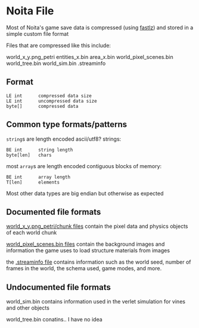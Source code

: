 # Noita File
Most of Noita's game save data is compressed (using [fastlz](https://github.com/ariya/FastLZ)) and stored in a simple custom file format

Files that are compressed like this include:

world_x_y.png_petri
entities_x.bin
area_x.bin
world_pixel_scenes.bin
world_tree.bin
world_sim.bin
.streaminfo

## Format

```
LE int      compressed data size
LE int      uncompressed data size
byte[]      compressed data
```

## Common type formats/patterns
`string`s are length encoded ascii/utf8? strings:
```
BE int      string length
byte[len]   chars
```

most `array`s are length encoded contiguous blocks of memory:
```
BE int      array length
T[len]      elements
```


Most other data types are big endian but otherwise as expected

## Documented file formats

[world_x_y.png_petri/chunk files](NoitaChunk.md) contain the pixel data and physics objects of each world chunk

[world_pixel_scenes.bin files](NoitaPixelScenes.md) contain the background images and information the game uses to load structure materials from images

the [.streaminfo file](NoitaStreamInfo.md) contains information such as the world seed, number of frames in the world, the schema used, game modes, and more.

## Undocumented file formats

world_sim.bin contains information used in the verlet simulation for vines and other objects

world_tree.bin conatins.. I have no idea
